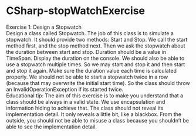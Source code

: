 # CSharp-stopWatchExercise

Exercise 1: Design a Stopwatch
<br>
Design a class called Stopwatch. The job of this class is to simulate a stopwatch. It should provide two methods: Start and Stop. We call the start method first, and the stop method next. Then we ask the stopwatch about the duration between start and stop. Duration should be a value in TimeSpan. Display the duration on the console.
We should also be able to use a stopwatch multiple times. So we may start and stop it and then start and stop it again. Make sure the duration value each time is calculated properly.
We should not be able to start a stopwatch twice in a row (because that may overwrite the initial start time). So the class should throw an InvalidOperationException if its started twice.  
 <br>
Educational tip: The aim of this exercise is to make you understand that a class should be always in a valid state. We use encapsulation and information hiding to achieve that. The class should not reveal its implementation detail. It only reveals a little bit, like a blackbox. From the outside, you should not be able to misuse a class because you shouldn’t be able to see the implementation detail.  

